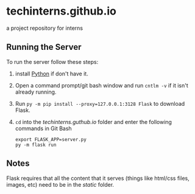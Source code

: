 # techinterns.github.io
a project repository for interns

## Running the Server
To run the server follow these steps:

1. install [Python](https://www.python.org/downloads/) if don't have it. 
2. Open a command prompt/git bash window and run `cntlm -v` if it isn't already running. 
3. Run `py -m pip install --proxy=127.0.0.1:3128 Flask` to download Flask. 
4. `cd` into the *techinterns.guthub.io* folder and enter the following commands in Git Bash
 
    `export FLASK_APP=server.py`    
    `py -m flask run`

## Notes
Flask requires that all the content that it serves (things like html/css files, images, etc) need to be in the *static* folder. 
